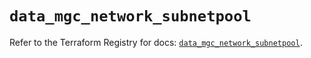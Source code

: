 # `data_mgc_network_subnetpool`

Refer to the Terraform Registry for docs: [`data_mgc_network_subnetpool`](https://registry.terraform.io/providers/magalucloud/mgc/0.39.0/docs/data-sources/network_subnetpool).

